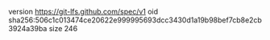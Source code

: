 version https://git-lfs.github.com/spec/v1
oid sha256:506c1c013474ce20622e999995693dcc3430d1a19b98bef7cb8e2cb3924a39ba
size 246
